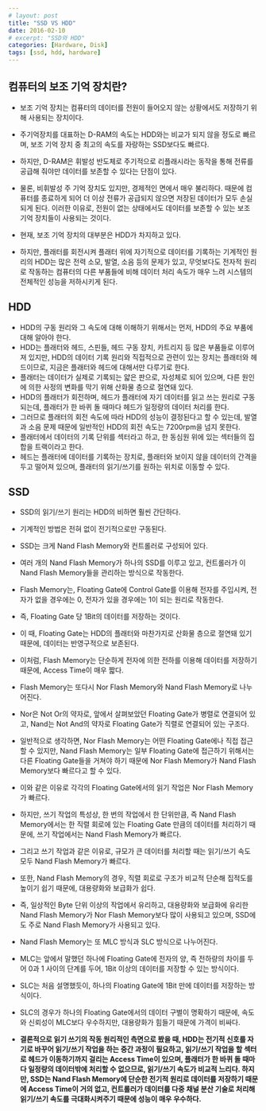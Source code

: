 ```yaml
---
# layout: post
title: "SSD VS HDD"
date: 2016-02-10
# excerpt: "SSD와 HDD"
categories: [Hardware, Disk]
tags: [ssd, hdd, hardware]
---
```


## **컴퓨터의 보조 기억 장치란?**
- 보조 기억 장치는 컴퓨터의 데이터를 전원이 들어오지 않는 상황에서도 저장하기 위해 사용되는 장치이다.
- 주기억장치를 대표하는 D-RAM의 속도는 HDD와는 비교가 되지 않을 정도로 빠르며, 보조 기억 장치 중 최고의 속도를 자랑하는 SSD보다도 빠르다.
- 하지만, D-RAM은 휘발성 반도체로 주기적으로 리플래시라는 동작을 통해 전류를 공급해 줘야만 데이터를 보존할 수 있다는 단점이 있다.
- 물론, 비휘발성 주 기억 장치도 있지만, 경제적인 면에서 매우 불리하다. 때문에 컴퓨터를 종료하게 되어 더 이상 전류가 공급되지 않으면 저장된 데이터가 모두 손실되게 된다. 이러한 이유로, 전원이 없는 상태에서도 데이터를 보존할 수 있는 보조 기억 장치들이 사용되는 것이다.

- 현재, 보조 기억 장치의 대부분은 HDD가 차지하고 있다.
- 하지만, 플래터를 회전시켜 플래터 위에 자기적으로 데이터를 기록하는 기계적인 원리의 HDD는 많은 전력 소모, 발열, 소음 등의 문제가 있고, 무엇보다도 전자적 원리로 작동하는 컴퓨터의 다른 부품들에 비해 데이터 처리 속도가 매우 느려 시스템의 전체적인 성능을 저하시키게 된다.

## **HDD**

- HDD의 구동 원리와 그 속도에 대해 이해하기 위해서는 먼저, HDD의 주요 부품에 대해 알아야 한다.
- HDD는 플래터와 헤드, 스핀들, 헤드 구동 장치, 카트리지 등 많은 부품들로 이루어져 있지만, HDD의 데이터 기록 원리와 직접적으로 관련이 있는 장치는 플래터와 헤드이므로, 지금은 플래터와 헤드에 대해서만 다루기로 한다.
- 플래터는 데이터가 실제로 기록되는 얇은 판으로, 자성체로 되어 있으며, 다른 원인에 의한 사정의 변화를 막기 위해 산화물 층으로 절연돼 있다.
- HDD의 플래터가 회전하며, 헤드가 플래터에 자기 데이터를 읽고 쓰는 원리로 구동되는데, 플래터가 한 바퀴 돌 때마다 헤드가 일정량의 데이터 처리를 한다.
- 그러므로 플래터의 회전 속도에 따라 HDD의 성능이 결정된다고 할 수 있는데, 발열과 소음 문제 때문에 일반적인 HDD의 회전 속도는 7200rpm을 넘지 못한다.
- 플래터에서 데이터의 기록 단위를 섹터라고 하고, 한 동심원 위에 있는 섹터들의 집합을 트랙이라고 한다.
- 헤드는 플래터에 데이터를 기록하는 장치로, 플래터와 보이지 않을 데이터의 간격을 두고 떨어져 있으며, 플래터의 읽기/쓰기를 원하는 위치로 이동할 수 있다.

## **SSD**

- SSD의 읽기/쓰기 원리는 HDD의 비하면 훨씬 간단하다.
- 기계적인 방법은 전혀 없이 전기적으로만 구동된다.
- SSD는 크게 Nand Flash Memory와 컨트롤러로 구성되어 있다.
- 여러 개의 Nand Flash Memory가 하나의 SSD를 이루고 있고, 컨트롤러가 이 Nand Flash Memory들을 관리하는 방식으로 작동한다.
- Flash Memory는, Floating Gate에 Control Gate를 이용해 전자를 주입시켜, 전자가 없을 경우에는 0, 전자가 있을 경우에는 1이 되는 원리로 작동한다.
- 즉, Floating Gate 당 1Bit의 데이터를 저장하는 것이다.
- 이 때, Floating Gate는 HDD의 플래터와 마찬가지로 산화물 층으로 절연돼 있기 때문에, 데이터는 반영구적으로 보존된다.
- 이처럼, Flash Memory는 단순하게 전자에 의한 전하를 이용해 데이터를 저장하기 때문에, Access Time이 매우 짧다.
- Flash Memory는 또다시 Nor Flash Memory와 Nand Flash Memory로 나누어진다.
- Nor은 Not Or의 약자로, 앞에서 살펴보았던 Floating Gate가 병렬로 연결되어 있고, Nand는 Not And의 약자로 Floating Gate가 직렬로 연결되어 있는 구조다.

- 일반적으로 생각하면, Nor Flash Memory는 어떤 Floating Gate에나 직접 접근할 수 있지만, Nand Flash Memory는 일부 Floating Gate에 접근하기 위해서는 다른 Floating Gate들을 거쳐야 하기 때문에 Nor Flash Memory가 Nand Flash Memory보다 빠르다고 할 수 있다.
- 이와 같은 이유로 각각의 Floating Gate에서의 읽기 작업은 Nor Flash Memory가 빠르다.
- 하지만, 쓰기 작업의 특성상, 한 번의 작업에서 한 단위만큼, 즉 Nand Flash Memory에서는 한 직렬 회로에 있는 Floating Gate 만큼의 데이터를 처리하기 때문에, 쓰기 작업에서는 Nand Flash Memory가 빠르다.
- 그리고 쓰기 작업과 같은 이유로, 규모가 큰 데이터를 처리할 때는 읽기/쓰기 속도 모두 Nand Flash Memory가 빠르다.
- 또한, Nand Flash Memory의 경우, 직렬 회로로 구조가 비교적 단순해 집적도를 높이기 쉽기 때문에, 대용량화와 보급화가 쉽다.
- 즉, 일상적인 Byte 단위 이상의 작업에서 유리하고, 대용량화와 보급화에 유리한 Nand Flash Memory가 Nor Flash Memory보다 많이 사용되고 있으며, SSD에도 주로 Nand Flash Memory가 사용되고 있다.
- Nand Flash Memory는 또 MLC 방식과 SLC 방식으로 나누어진다.
- MLC는 앞에서 말했던 하나에 Floating Gate에 전자의 양, 즉 전하량의 차이를 두어 0과 1 사이의 단계를 두어, 1Bit 이상의 데이터를 저장할 수 있는 방식이다.
- SLC는 처음 설명했듯이, 하나의 Floating Gate에 1Bit 만에 데이터를 저장하는 방식이다.
- SLC의 경우가 하나의 Floating Gate에서의 데이터 구별이 명확하기 때문에, 속도와 신뢰성이 MLC보다 우수하지만, 대용량화가 힘들기 때문에 가격이 비싸다.

- **결론적으로 읽기 쓰기의 작동 원리적인 측면으로 봤을 때, HDD는 전기적 신호를 자기로 바꾸어 읽기/쓰기 작업을 하는 중간 과정이 필요하고, 읽기/쓰기 작업을 할 섹터로 헤드가 이동하기까지 걸리는 Access Time이 있으며, 플래터가 한 바퀴 돌 때마다 일정량의 데이터밖에 처리할 수 없으므로, 읽기/쓰기 속도가 비교적 느리다. 하지만, SSD는 Nand Flash Memory에 단순한 전기적 원리로 데이터를 저장하기 때문에 Access Time이 거의 없고, 컨트롤러가 데이터를 다중 채널 분산 기술로 처리해 읽기/쓰기 속도를 극대화시켜주기 때문에 성능이 매우 우수하다.**
